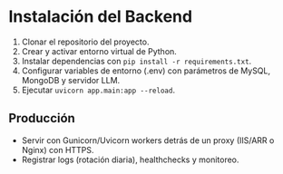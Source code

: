 # Instalación del Backend

1. Clonar el repositorio del proyecto.
2. Crear y activar entorno virtual de Python.
3. Instalar dependencias con `pip install -r requirements.txt`.
4. Configurar variables de entorno (.env) con parámetros de MySQL, MongoDB y servidor LLM.
5. Ejecutar `uvicorn app.main:app --reload`.

## Producción
- Servir con Gunicorn/Uvicorn workers detrás de un proxy (IIS/ARR o Nginx) con HTTPS.
- Registrar logs (rotación diaria), healthchecks y monitoreo.